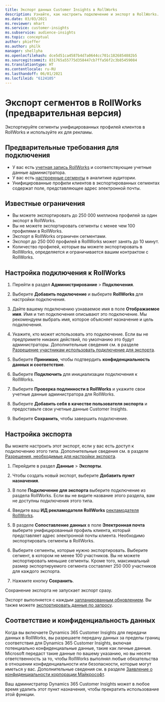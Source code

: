 ```yaml
---
title: Экспорт данных Customer Insights в RollWorks
description: Узнайте, как настроить подключение и экспорт в RollWorks.
ms.date: 03/03/2021
ms.reviewer: mhart
ms.service: customer-insights
ms.subservice: audience-insights
ms.topic: conceptual
author: pkieffer
ms.author: philk
manager: shellyha
ms.openlocfilehash: dce5d51ca4587b4d7a0644cc701c1826854882b5
ms.sourcegitcommit: 831765a55775d358447cb7ffa56f2c3b85459084
ms.translationtype: HT
ms.contentlocale: ru-RU
ms.lasthandoff: 06/01/2021
ms.locfileid: "6124105"
---
```

# <a name="export-segments-to-rollworks-preview"></a>Экспорт сегментов в RollWorks (предварительная версия)

Экспортируйте сегменты унифицированных профилей клиентов в RollWorks и используйте их для рекламы. 

## <a name="prerequisites-for-a-connection"></a>Предварительные требования для подключения

-   У вас есть [учетная запись RollWorks](https://www.rollworks.com/) и соответствующие учетные данные администратора.
-   У вас есть [настроенные сегменты](segments.md) в аналитике аудитории.
-   Унифицированные профили клиентов в экспортированных сегментах содержат поле, представляющее адрес электронной почты.

## <a name="known-limitations"></a>Известные ограничения

- Вы можете экспортировать до 250 000 миллиона профилей за один экспорт в RollWorks.
- Вы не можете экспортировать сегменты с менее чем 100 профилями в RollWorks. 
- Экспорт в RollWorks ограничен сегментами.
- Экспорт до 250 000 профилей в RollWorks может занять до 10 минут. 
- Количество профилей, которые вы можете экспортировать в RollWorks, определяется и ограничивается вашим контрактом с RollWorks.

## <a name="set-up-connection-to-rollworks"></a>Настройка подключения к RollWorks

1. Перейти в раздел **Администрирование** > **Подключения**.

1. Выберите **Добавить подключение** и выберите **RollWorks** для настройки подключения.

1. Дайте вашему подключению узнаваемое имя в поле **Отображаемое имя**. Имя и тип подключения описывают это подключение. Мы рекомендуем выбрать имя, которое объясняет назначение и цель подключения.

1. Укажите, кто может использовать это подключение. Если вы не предпримете никаких действий, по умолчанию это будут администраторы. Дополнительные сведения см. в разделе [Разрешение участникам использовать подключение для экспорта](connections.md#allow-contributors-to-use-a-connection-for-exports).

1. Выберите **Принимаю**, чтобы подтвердить **конфиденциальность данных и соответствие**.

1. Выберите **Подключить** для инициализации подключения к RollWorks.

1. Выберите **Проверка подлинности в RollWorks** и укажите свои учетные данные администратора для RollWorks.

1. Выберите **Добавить себя в качестве пользователя экспорта** и предоставьте свои учетные данные Customer Insights.

1. Выберите **Сохранить**, чтобы завершить подключение.

## <a name="configure-an-export"></a>Настройка экспорта

Вы можете настроить этот экспорт, если у вас есть доступ к подключению этого типа. Дополнительные сведения см. в разделе [Разрешения, необходимые для настройки экспорта](export-destinations.md#set-up-a-new-export).

1. Перейдите в раздел **Данные** > **Экспорты**.

1. Чтобы создать новый экспорт, выберите **Добавить пункт назначения**.

1. В поле **Подключение для экспорта** выберите подключение из раздела RollWorks. Если вы не видите название этого раздела, вам не доступны подключения этого типа.

1. Введите ваш **ИД рекламодателя RollWorks** [рекламодателя RollWorks](https://help.adroll.com/hc/articles/212011838-Advertiser-Profiles).

3. В разделе **Сопоставление данных** в поле **Электронная почта** выберите унифицированный профиль клиента, который представляет адрес электронной почты клиента. Необходимо экспортировать сегменты в RollWorks.

1. Выберите сегменты, которые нужно экспортировать. Выберите сегмент, в котором не менее 100 участников. Вы не можете экспортировать меньшие сегменты. Кроме того, максимальный размер экспортируемого сегмента составляет 250 000 участников для каждого экспорта. 

1. Нажмите кнопку **Сохранить**.

Сохранение экспорта не запускает экспорт сразу.

Экспорт выполняется с каждым [запланированным обновлением](system.md#schedule-tab). Вы также можете [экспортировать данные по запросу](export-destinations.md#run-exports-on-demand). 


## <a name="data-privacy-and-compliance"></a>Соответствие и конфиденциальность данных

Когда вы включаете Dynamics 365 Customer Insights для передачи данных в RollWorks, вы разрешаете передачу данных за пределы границ соответствия для Dynamics 365 Customer Insights, включая потенциально конфиденциальные данные, такие как личные данные. Microsoft передаст такие данные по вашему указанию, но вы несете ответственность за то, чтобы RollWorks выполнял любые обязательства в отношении конфиденциальности или безопасности, которые могут иметься у вас. Дополнительные сведения см. в разделе [Заявление о конфиденциальности корпорации Майкрософт](https://go.microsoft.com/fwlink/?linkid=396732).

Ваш администратор Dynamics 365 Customer Insights может в любое время удалить этот пункт назначения, чтобы прекратить использование этой функции.
